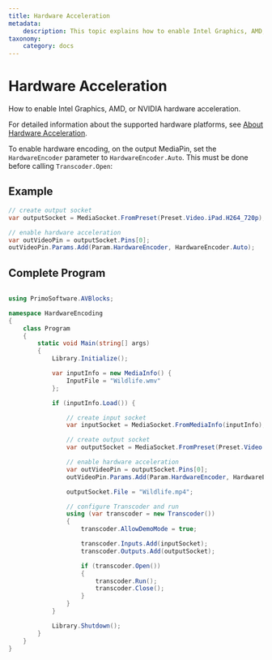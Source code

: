 ```yaml
---
title: Hardware Acceleration
metadata:
    description: This topic explains how to enable Intel Graphics, AMD, or NVIDIA hardware acceleration.
taxonomy:
    category: docs
---
```


# Hardware Acceleration

How to enable Intel Graphics, AMD, or NVIDIA hardware acceleration.

For detailed information about the supported hardware platforms, see [About Hardware Acceleration](../../about-avblocks/about-hardware-acceleration).

To enable hardware encoding, on the output MediaPin, set the `HardwareEncoder` parameter to `HardwareEncoder.Auto`. This must be done before calling `Transcoder.Open`:

## Example

``` csharp
// create output socket
var outputSocket = MediaSocket.FromPreset(Preset.Video.iPad.H264_720p);

// enable hardware acceleration
var outVideoPin = outputSocket.Pins[0];
outVideoPin.Params.Add(Param.HardwareEncoder, HardwareEncoder.Auto);

```

## Complete Program

``` csharp

using PrimoSoftware.AVBlocks;

namespace HardwareEncoding
{
    class Program
    {
        static void Main(string[] args)
        {
            Library.Initialize();

            var inputInfo = new MediaInfo() {
                InputFile = "Wildlife.wmv"
            };

            if (inputInfo.Load()) {

                // create input socket
                var inputSocket = MediaSocket.FromMediaInfo(inputInfo);

                // create output socket
                var outputSocket = MediaSocket.FromPreset(Preset.Video.iPad.H264_720p);

                // enable hardware acceleration
                var outVideoPin = outputSocket.Pins[0];
                outVideoPin.Params.Add(Param.HardwareEncoder, HardwareEncoder.Auto);

                outputSocket.File = "Wildlife.mp4";

                // configure Transcoder and run 
                using (var transcoder = new Transcoder())
                {
                    transcoder.AllowDemoMode = true;

                    transcoder.Inputs.Add(inputSocket);
                    transcoder.Outputs.Add(outputSocket);

                    if (transcoder.Open())
                    {
                        transcoder.Run();
                        transcoder.Close();
                    }
                }
            }

            Library.Shutdown();
        }
    }
}
```
